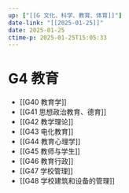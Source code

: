 ```yaml
---
up: ["[[G 文化、科学、教育、体育]]"]
date-link: "[[2025-01-25]]"
date: 2025-01-25
ctime-p: 2025-01-25T15:05:33
---
```


# G4 教育

- [[G40 教育学]]
- [[G41 思想政治教育、德育]]
- [[G42 教学理论]]
- [[G43 电化教育]]
- [[G44 教育心理学]]
- [[G45 教师与学生]]
- [[G46 教育行政]]
- [[G47 学校管理]]
- [[G48 学校建筑和设备的管理]]

